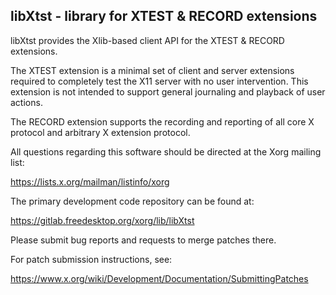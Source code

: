 libXtst - library for XTEST & RECORD extensions
-----------------------------------------------

libXtst provides the Xlib-based client API for the XTEST & RECORD extensions.

The XTEST extension is a minimal set of client and server extensions
required to completely test the X11 server with no user intervention.
This extension is not intended to support general journaling and
playback of user actions.

The RECORD extension supports the recording and reporting of all
core X protocol and arbitrary X extension protocol.

All questions regarding this software should be directed at the
Xorg mailing list:

  https://lists.x.org/mailman/listinfo/xorg

The primary development code repository can be found at:

  https://gitlab.freedesktop.org/xorg/lib/libXtst

Please submit bug reports and requests to merge patches there.

For patch submission instructions, see:

  https://www.x.org/wiki/Development/Documentation/SubmittingPatches

